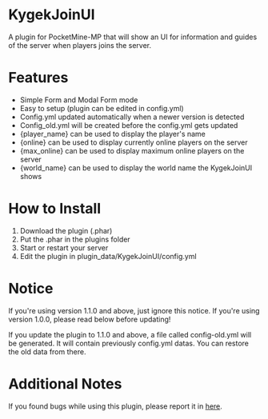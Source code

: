 # KygekJoinUI

A plugin for PocketMine-MP that will show an UI for information and guides of the server when players joins the server.

# Features

* Simple Form and Modal Form mode
* Easy to setup (plugin can be edited in config.yml)
* Config.yml updated automatically when a newer version is detected
* Config_old.yml will be created before the config.yml gets updated
* {player_name} can be used to display the player's name
* {online} can be used to display currently online players on the server
* {max_online} can be used to display maximum online players on the server
* {world_name} can be used to display the world name the KygekJoinUI shows

# How to Install

1. Download the plugin (.phar)
2. Put the .phar in the plugins folder
3. Start or restart your server
4. Edit the plugin in plugin_data/KygekJoinUI/config.yml

# Notice

If you're using version 1.1.0 and above, just ignore this notice.
If you're using version 1.0.0, please read below before updating!

If you update the plugin to 1.1.0 and above, a file called config-old.yml will be generated. It will contain previously config.yml datas. You can restore the old data from there.

# Additional Notes

If you found bugs while using this plugin, please report it in <a href="https://github.com/Kygekraqmak/KygekJoinUI/issues">here</a>.
